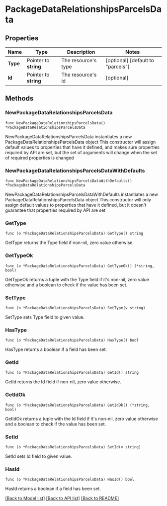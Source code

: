 # PackageDataRelationshipsParcelsData

## Properties

Name | Type | Description | Notes
------------ | ------------- | ------------- | -------------
**Type** | Pointer to **string** | The resource&#39;s type | [optional] [default to "parcels"]
**Id** | Pointer to **string** | The resource&#39;s id | [optional] 

## Methods

### NewPackageDataRelationshipsParcelsData

`func NewPackageDataRelationshipsParcelsData() *PackageDataRelationshipsParcelsData`

NewPackageDataRelationshipsParcelsData instantiates a new PackageDataRelationshipsParcelsData object
This constructor will assign default values to properties that have it defined,
and makes sure properties required by API are set, but the set of arguments
will change when the set of required properties is changed

### NewPackageDataRelationshipsParcelsDataWithDefaults

`func NewPackageDataRelationshipsParcelsDataWithDefaults() *PackageDataRelationshipsParcelsData`

NewPackageDataRelationshipsParcelsDataWithDefaults instantiates a new PackageDataRelationshipsParcelsData object
This constructor will only assign default values to properties that have it defined,
but it doesn't guarantee that properties required by API are set

### GetType

`func (o *PackageDataRelationshipsParcelsData) GetType() string`

GetType returns the Type field if non-nil, zero value otherwise.

### GetTypeOk

`func (o *PackageDataRelationshipsParcelsData) GetTypeOk() (*string, bool)`

GetTypeOk returns a tuple with the Type field if it's non-nil, zero value otherwise
and a boolean to check if the value has been set.

### SetType

`func (o *PackageDataRelationshipsParcelsData) SetType(v string)`

SetType sets Type field to given value.

### HasType

`func (o *PackageDataRelationshipsParcelsData) HasType() bool`

HasType returns a boolean if a field has been set.

### GetId

`func (o *PackageDataRelationshipsParcelsData) GetId() string`

GetId returns the Id field if non-nil, zero value otherwise.

### GetIdOk

`func (o *PackageDataRelationshipsParcelsData) GetIdOk() (*string, bool)`

GetIdOk returns a tuple with the Id field if it's non-nil, zero value otherwise
and a boolean to check if the value has been set.

### SetId

`func (o *PackageDataRelationshipsParcelsData) SetId(v string)`

SetId sets Id field to given value.

### HasId

`func (o *PackageDataRelationshipsParcelsData) HasId() bool`

HasId returns a boolean if a field has been set.


[[Back to Model list]](../README.md#documentation-for-models) [[Back to API list]](../README.md#documentation-for-api-endpoints) [[Back to README]](../README.md)


